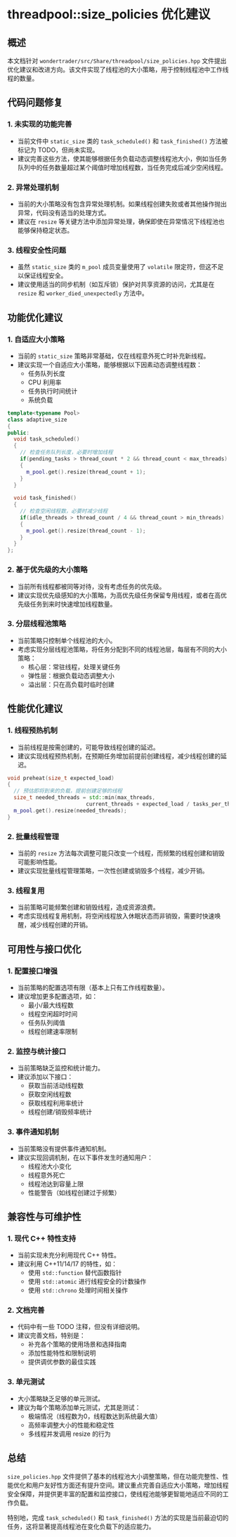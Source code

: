 # threadpool::size_policies 优化建议

## 概述

本文档针对 `wondertrader/src/Share/threadpool/size_policies.hpp` 文件提出优化建议和改进方向。该文件实现了线程池的大小策略，用于控制线程池中工作线程的数量。

## 代码问题修复

### 1. 未实现的功能完善

- 当前文件中 `static_size` 类的 `task_scheduled()` 和 `task_finished()` 方法被标记为 TODO，但尚未实现。
- 建议完善这些方法，使其能够根据任务负载动态调整线程池大小，例如当任务队列中的任务数量超过某个阈值时增加线程数，当任务完成后减少空闲线程。

### 2. 异常处理机制

- 当前的大小策略没有包含异常处理机制。如果线程创建失败或者其他操作抛出异常，代码没有适当的处理方式。
- 建议在 `resize` 等关键方法中添加异常处理，确保即使在异常情况下线程池也能够保持稳定状态。

### 3. 线程安全性问题

- 虽然 `static_size` 类的 `m_pool` 成员变量使用了 `volatile` 限定符，但这不足以保证线程安全。
- 建议使用适当的同步机制（如互斥锁）保护对共享资源的访问，尤其是在 `resize` 和 `worker_died_unexpectedly` 方法中。

## 功能优化建议

### 1. 自适应大小策略

- 当前的 `static_size` 策略非常基础，仅在线程意外死亡时补充新线程。
- 建议实现一个自适应大小策略，能够根据以下因素动态调整线程数：
  - 任务队列长度
  - CPU 利用率
  - 任务执行时间统计
  - 系统负载

```cpp
template<typename Pool>
class adaptive_size
{
public:
  void task_scheduled() 
  {
    // 检查任务队列长度，必要时增加线程
    if(pending_tasks > thread_count * 2 && thread_count < max_threads)
    {
      m_pool.get().resize(thread_count + 1);
    }
  }
  
  void task_finished() 
  {
    // 检查空闲线程数，必要时减少线程
    if(idle_threads > thread_count / 4 && thread_count > min_threads)
    {
      m_pool.get().resize(thread_count - 1);
    }
  }
};
```

### 2. 基于优先级的大小策略

- 当前所有线程都被同等对待，没有考虑任务的优先级。
- 建议实现优先级感知的大小策略，为高优先级任务保留专用线程，或者在高优先级任务到来时快速增加线程数量。

### 3. 分层线程池策略

- 当前策略只控制单个线程池的大小。
- 考虑实现分层线程池策略，将任务分配到不同的线程池层，每层有不同的大小策略：
  - 核心层：常驻线程，处理关键任务
  - 弹性层：根据负载动态调整大小
  - 溢出层：只在高负载时临时创建

## 性能优化建议

### 1. 线程预热机制

- 当前线程是按需创建的，可能导致线程创建的延迟。
- 建议实现线程预热机制，在预期任务增加前提前创建线程，减少线程创建的延迟。

```cpp
void preheat(size_t expected_load)
{
  // 预估即将到来的负载，提前创建足够的线程
  size_t needed_threads = std::min(max_threads, 
                         current_threads + expected_load / tasks_per_thread);
  m_pool.get().resize(needed_threads);
}
```

### 2. 批量线程管理

- 当前的 `resize` 方法每次调整可能只改变一个线程，而频繁的线程创建和销毁可能影响性能。
- 建议实现批量线程管理策略，一次性创建或销毁多个线程，减少开销。

### 3. 线程复用

- 当前策略可能频繁创建和销毁线程，造成资源浪费。
- 考虑实现线程复用机制，将空闲线程放入休眠状态而非销毁，需要时快速唤醒，减少线程创建的开销。

## 可用性与接口优化

### 1. 配置接口增强

- 当前策略的配置选项有限（基本上只有工作线程数量）。
- 建议增加更多配置选项，如：
  - 最小/最大线程数
  - 线程空闲超时时间
  - 任务队列阈值
  - 线程创建速率限制

### 2. 监控与统计接口

- 当前策略缺乏监控和统计能力。
- 建议添加以下接口：
  - 获取当前活动线程数
  - 获取空闲线程数
  - 获取线程利用率统计
  - 线程创建/销毁频率统计

### 3. 事件通知机制

- 当前策略没有提供事件通知机制。
- 建议实现回调机制，在以下事件发生时通知用户：
  - 线程池大小变化
  - 线程意外死亡
  - 线程池达到容量上限
  - 性能警告（如线程创建过于频繁）

## 兼容性与可维护性

### 1. 现代 C++ 特性支持

- 当前实现未充分利用现代 C++ 特性。
- 建议利用 C++11/14/17 的特性，如：
  - 使用 `std::function` 替代函数指针
  - 使用 `std::atomic` 进行线程安全的计数操作
  - 使用 `std::chrono` 处理时间相关操作

### 2. 文档完善

- 代码中有一些 TODO 注释，但没有详细说明。
- 建议完善文档，特别是：
  - 补充各个策略的使用场景和选择指南
  - 添加性能特性和限制说明
  - 提供调优参数的最佳实践

### 3. 单元测试

- 大小策略缺乏足够的单元测试。
- 建议为每个策略添加单元测试，尤其是测试：
  - 极端情况（线程数为0，线程数达到系统最大值）
  - 高频率调整大小的性能和稳定性
  - 多线程并发调用 resize 的行为

## 总结

`size_policies.hpp` 文件提供了基本的线程池大小调整策略，但在功能完整性、性能优化和用户友好性方面还有提升空间。建议重点完善自适应大小策略，增加线程安全保障，并提供更丰富的配置和监控接口，使线程池能够更智能地适应不同的工作负载。

特别地，完成 `task_scheduled()` 和 `task_finished()` 方法的实现是当前最迫切的任务，这将显著提高线程池在变化负载下的适应能力。
